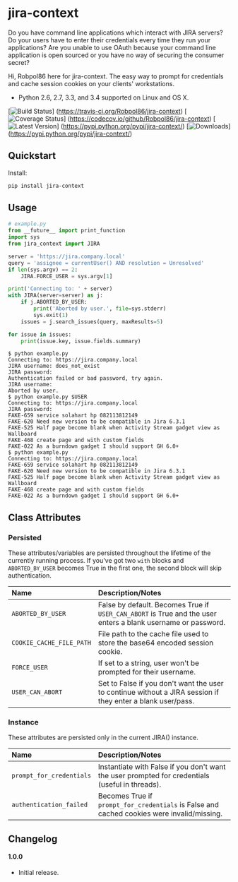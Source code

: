 # jira-context

Do you have command line applications which interact with JIRA servers? Do your users have to enter their credentials
every time they run your applications? Are you unable to use OAuth because your command line application is open sourced
or you have no way of securing the consumer secret?

Hi, Robpol86 here for jira-context. The easy way to prompt for credentials and cache session cookies on your clients'
workstations.

* Python 2.6, 2.7, 3.3, and 3.4 supported on Linux and OS X.

[![Build Status](https://img.shields.io/travis/Robpol86/jira-context/master.svg?style=flat-square)]
(https://travis-ci.org/Robpol86/jira-context)
[![Coverage Status](https://img.shields.io/codecov/c/github/Robpol86/jira-context/master.svg?style=flat-square)]
(https://codecov.io/github/Robpol86/jira-context)
[![Latest Version](https://img.shields.io/pypi/v/jira-context.svg?style=flat-square)]
(https://pypi.python.org/pypi/jira-context/)
[![Downloads](https://img.shields.io/pypi/dm/jira-context.svg?style=flat-square)]
(https://pypi.python.org/pypi/jira-context/)

## Quickstart

Install:
```bash
pip install jira-context
```

## Usage

```python
# example.py
from __future__ import print_function
import sys
from jira_context import JIRA

server = 'https://jira.company.local'
query = 'assignee = currentUser() AND resolution = Unresolved'
if len(sys.argv) == 2:
    JIRA.FORCE_USER = sys.argv[1]

print('Connecting to: ' + server)
with JIRA(server=server) as j:
    if j.ABORTED_BY_USER:
        print('Aborted by user.', file=sys.stderr)
        sys.exit(1)
    issues = j.search_issues(query, maxResults=5)

for issue in issues:
    print(issue.key, issue.fields.summary)
```

```
$ python example.py
Connecting to: https://jira.company.local
JIRA username: does_not_exist
JIRA password:
Authentication failed or bad password, try again.
JIRA username:
Aborted by user.
$ python example.py $USER
Connecting to: https://jira.company.local
JIRA password:
FAKE-659 service solahart hp 082113812149
FAKE-620 Need new version to be compatible in Jira 6.3.1
FAKE-525 Half page become blank when Activity Stream gadget view as Wallboard
FAKE-468 create page and with custom fields
FAKE-022 As a burndown gadget I should support GH 6.0+
$ python example.py
Connecting to: https://jira.company.local
FAKE-659 service solahart hp 082113812149
FAKE-620 Need new version to be compatible in Jira 6.3.1
FAKE-525 Half page become blank when Activity Stream gadget view as Wallboard
FAKE-468 create page and with custom fields
FAKE-022 As a burndown gadget I should support GH 6.0+
```

## Class Attributes

### Persisted

These attributes/variables are persisted throughout the lifetime of the currently running process. If you've got two
`with` blocks and `ABORTED_BY_USER` becomes True in the first one, the second block will skip authentication.

Name | Description/Notes
:--- | :----------------
`ABORTED_BY_USER` | False by default. Becomes True if `USER_CAN_ABORT` is True and the user enters a blank username or password.
`COOKIE_CACHE_FILE_PATH` | File path to the cache file used to store the base64 encoded session cookie.
`FORCE_USER` | If set to a string, user won't be prompted for their username.
`USER_CAN_ABORT` | Set to False if you don't want the user to continue without a JIRA session if they enter a blank user/pass.

### Instance

These attributes are persisted only in the current JIRA() instance.

Name | Description/Notes
:--- | :----------------
`prompt_for_credentials` | Instantiate with False if you don't want the user prompted for credentials (useful in threads).
`authentication_failed` | Becomes True if `prompt_for_credentials` is False and cached cookies were invalid/missing.

## Changelog

#### 1.0.0

* Initial release.
